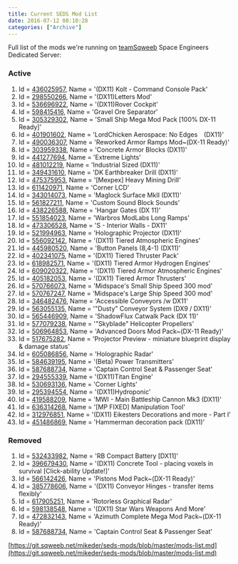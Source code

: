 ```yaml
---
title: Current SEDS Mod List
date: 2016-07-12 08:10:28
categories: ["Archive"]
---
```


Full list of the mods we're running on [teamSqweeb](http://steamcommunity.com/groups/sqweeb) Space Engineers Dedicated Server:

### Active
1. Id = [436025957](http://steamcommunity.com/sharedfiles/filedetails/?id=436025957), Name = '(DX11) Kolt - Command Console Pack'
1. Id = [298550266](http://steamcommunity.com/sharedfiles/filedetails/?id=298550266), Name = '(DX11)Letters Mod'
1. Id = [536696922](http://steamcommunity.com/sharedfiles/filedetails/?id=536696922), Name = '(DX11)Rover Cockpit'
1. Id = [598415416](http://steamcommunity.com/sharedfiles/filedetails/?id=598415416), Name = 'Gravel Ore Separator'
1. Id = [305329302](http://steamcommunity.com/sharedfiles/filedetails/?id=305329302), Name = 'Small Ship Mega Mod Pack [100% DX-11 Ready]'
1. Id = [401901602](http://steamcommunity.com/sharedfiles/filedetails/?id=401901602), Name = 'LordChicken Aerospace: No Edges  (DX11)'
1. Id = [490036307](http://steamcommunity.com/sharedfiles/filedetails/?id=490036307), Name = 'Reworked Armor Ramps Mod~(DX-11 Ready)'
1. Id = [303959338](http://steamcommunity.com/sharedfiles/filedetails/?id=303959338), Name = 'Concrete Armor Blocks (DX11)'
1. Id = [441277694](http://steamcommunity.com/sharedfiles/filedetails/?id=441277694), Name = 'Extreme Lights'
1. Id = [481012219](http://steamcommunity.com/sharedfiles/filedetails/?id=481012219), Name = 'Industrial Sized (DX11)'
1. Id = [349431610](http://steamcommunity.com/sharedfiles/filedetails/?id=349431610), Name = 'DK Earthbreaker Drill (DX11)'
1. Id = [475375953](http://steamcommunity.com/sharedfiles/filedetails/?id=475375953), Name = '[Mexpex] Heavy Mining Drill'
1. Id = [611420971](http://steamcommunity.com/sharedfiles/filedetails/?id=611420971), Name = 'Corner LCD'
1. Id = [343014073](http://steamcommunity.com/sharedfiles/filedetails/?id=343014073), Name = 'Maglock Surface MkII (DX11)'
1. Id = [561827211](http://steamcommunity.com/sharedfiles/filedetails/?id=561827211), Name = 'Custom Sound Block Sounds'
1. Id = [438226588](http://steamcommunity.com/sharedfiles/filedetails/?id=438226588), Name = 'Hangar Gates (DX 11)'
1. Id = [551854023](http://steamcommunity.com/sharedfiles/filedetails/?id=551854023), Name = 'Warbros ModLabs Long Ramps'
1. Id = [473306528](http://steamcommunity.com/sharedfiles/filedetails/?id=473306528), Name = 'S - Interior Walls - DX11'
1. Id = [521994963](http://steamcommunity.com/sharedfiles/filedetails/?id=521994963), Name = 'Holographic Projector (DX11)'
1. Id = [556092142](http://steamcommunity.com/sharedfiles/filedetails/?id=556092142), Name = '(DX11) Tiered Atmospheric Engines'
1. Id = [445980520](http://steamcommunity.com/sharedfiles/filedetails/?id=445980520), Name = 'Button Panels (8,4-1) (DX11)'
1. Id = [402341075](http://steamcommunity.com/sharedfiles/filedetails/?id=402341075), Name = '(DX11) Tiered Thruster Pack'
1. Id = [618982571](http://steamcommunity.com/sharedfiles/filedetails/?id=618982571), Name = '(DX11) Tiered Armor Hydrogen Engines'
1. Id = [609020322](http://steamcommunity.com/sharedfiles/filedetails/?id=609020322), Name = '(DX11) Tiered Armor Atmospheric Engines'
1. Id = [405182053](http://steamcommunity.com/sharedfiles/filedetails/?id=405182053), Name = '(DX11) Tiered Armor Thrusters'
1. Id = [570766073](http://steamcommunity.com/sharedfiles/filedetails/?id=570766073), Name = 'Midspace's Small Ship Speed 300 mod'
1. Id = [570767247](http://steamcommunity.com/sharedfiles/filedetails/?id=570767247), Name = 'Midspace's Large Ship Speed 300 mod'
1. Id = [346482476](http://steamcommunity.com/sharedfiles/filedetails/?id=346482476), Name = 'Accessible Conveyors /w DX11'
1. Id = [563055135](http://steamcommunity.com/sharedfiles/filedetails/?id=563055135), Name = '"Dusty" Conveyor System (DX9 / DX11)'
1. Id = [565446909](http://steamcommunity.com/sharedfiles/filedetails/?id=565446909), Name = 'ShadowFlux Catwalk Pack (DX 11)'
1. Id = [577079238](http://steamcommunity.com/sharedfiles/filedetails/?id=577079238), Name = '"Skyblade" Helicopter Propellers'
1. Id = [506964853](http://steamcommunity.com/sharedfiles/filedetails/?id=506964853), Name = 'Advanced Doors Mod Pack~(DX-11 Ready)'
1. Id = [517675282](http://steamcommunity.com/sharedfiles/filedetails/?id=517675282), Name = 'Projector Preview - miniature blueprint display & damage status'
1. Id = [605086856](http://steamcommunity.com/sharedfiles/filedetails/?id=605086856), Name = 'Holographic Radar'
1. Id = [584639195](http://steamcommunity.com/sharedfiles/filedetails/?id=584639195), Name = '(Beta) Power Transmitters'
1. Id = [587688734](http://steamcommunity.com/sharedfiles/filedetails/?id=587688734), Name = 'Captain Control Seat & Passenger Seat'
1. Id = [294555339](http://steamcommunity.com/sharedfiles/filedetails/?id=294555339), Name = '(DX11)Titan Engine'
1. Id = [530693136](http://steamcommunity.com/sharedfiles/filedetails/?id=530693136), Name = 'Corner Lights'
1. Id = [295394554](http://steamcommunity.com/sharedfiles/filedetails/?id=295394554), Name = '(DX11)Hydroponic'
1. Id = [419588209](http://steamcommunity.com/sharedfiles/filedetails/?id=419588209), Name = 'MWI - Main Battleship Cannon Mk3 (DX11)'
1. Id = [636314268](http://steamcommunity.com/sharedfiles/filedetails/?id=636314268), Name = '[MP FIXED] Manipulation Tool'
1. Id = [312976851](http://steamcommunity.com/sharedfiles/filedetails/?id=312976851), Name = '(DX11) Eikesters Decorations and more - Part I'
1. Id = [451486869](http://steamcommunity.com/sharedfiles/filedetails/?id=451486869), Name = 'Hammerman decoration pack (DX11)'

### Removed 
1. Id = [532433982](http://steamcommunity.com/sharedfiles/filedetails/?id=532433982), Name = 'RB Compact Battery [DX11]'
1. Id = [396679430](http://steamcommunity.com/sharedfiles/filedetails/?id=396679430), Name = '(DX11) Concrete Tool - placing voxels in survival [Click-ability Update!]'
1. Id = [566142426](http://steamcommunity.com/sharedfiles/filedetails/?id=566142426), Name = 'Pistons Mod Pack~(DX-11 Ready)'
1. Id = [385778606](http://steamcommunity.com/sharedfiles/filedetails/?id=385778606), Name = '(DX11) Conveyor Hinges - transfer items flexibly'
1. Id = [617905251](http://steamcommunity.com/sharedfiles/filedetails/?id=617905251), Name = 'Rotorless Graphical Radar'
1. Id = [598138548](http://steamcommunity.com/sharedfiles/filedetails/?id=598138548), Name = '(DX11) Star Wars Weapons And More'
1. Id = [472832143](http://steamcommunity.com/sharedfiles/filedetails/?id=472832143), Name = 'Azimuth Complete Mega Mod Pack~(DX-11 Ready)'
1. Id = [587688734](http://steamcommunity.com/sharedfiles/filedetails/?id=587688734), Name = 'Captain Control Seat & Passenger Seat'

[https://git.sqweeb.net/mikeder/seds-mods/blob/master/mods-list.md](https://git.sqweeb.net/mikeder/seds-mods/blob/master/mods-list.md)
